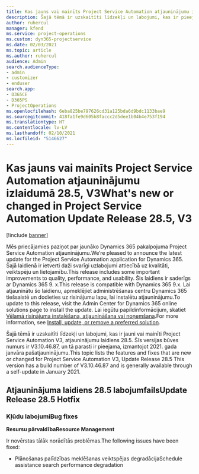 ```yaml
---
title: Kas jauns vai mainīts Project Service Automation atjauninājumu izlaidumā 28.5, labojumfails, V3
description: Šajā tēmā ir uzskaitīti līdzekļi un labojumi, kas ir pieejami Project Service Automation, labojumfails 28.5, V3.
author: ruhercul
manager: kfend
ms.service: project-operations
ms.custom: dyn365-projectservice
ms.date: 02/03/2021
ms.topic: article
ms.author: ruhercul
audience: Admin
search.audienceType:
- admin
- customizer
- enduser
search.app:
- D365CE
- D365PS
- ProjectOperations
ms.openlocfilehash: 6eba825be797626cd31a125bda6d9bdc1133bae9
ms.sourcegitcommit: 418fa1fe9d605b8faccc2d5dee1b04b4e753f194
ms.translationtype: HT
ms.contentlocale: lv-LV
ms.lasthandoff: 02/10/2021
ms.locfileid: "5146627"
---
```

# <a name="whats-new-or-changed-in-project-service-automation-update-release-285-v3"></a><span data-ttu-id="58efe-103">Kas jauns vai mainīts Project Service Automation atjauninājumu izlaidumā 28.5, V3</span><span class="sxs-lookup"><span data-stu-id="58efe-103">What's new or changed in Project Service Automation Update Release 28.5, V3</span></span>

[!include [banner](../includes/psa-now-project-operations.md)]

<span data-ttu-id="58efe-104">Mēs priecājamies paziņot par jaunāko Dynamics 365 pakalpojuma Project Service Automation atjauninājumu.</span><span class="sxs-lookup"><span data-stu-id="58efe-104">We’re pleased to announce the latest update for the Project Service Automation application for Dynamics 365.</span></span> <span data-ttu-id="58efe-105">Šajā laidienā ir ietverti daži svarīgi uzlabojumi attiecībā uz kvalitāti, veiktspēju un lietojamību.</span><span class="sxs-lookup"><span data-stu-id="58efe-105">This release includes some important improvements to quality, performance, and usability.</span></span> <span data-ttu-id="58efe-106">Šis laidiens ir saderīgs ar Dynamics 365 9. x.</span><span class="sxs-lookup"><span data-stu-id="58efe-106">This release is compatible with Dynamics 365 9.x.</span></span> <span data-ttu-id="58efe-107">Lai atjauninātu šo laidienu, apmeklējiet administrēšanas centru Dynamics 365 tiešsaistē un dodieties uz risinājumu lapu, lai instalētu atjauninājumu.</span><span class="sxs-lookup"><span data-stu-id="58efe-107">To update to this release, visit the Admin Center for Dynamics 365 online solutions page to install the update.</span></span> <span data-ttu-id="58efe-108">Lai iegūtu papildinformācijum, skatiet [Vēlamā risinājuma instalēšana, atjaunināšana vai noņemšana](https://docs.microsoft.com/power-platform/admin/install-remove-preferred-solution).</span><span class="sxs-lookup"><span data-stu-id="58efe-108">For more information, see [Install, update, or remove a preferred solution](https://docs.microsoft.com/power-platform/admin/install-remove-preferred-solution).</span></span>

<span data-ttu-id="58efe-109">Šajā tēmā ir uzskaitīti līdzekļi un labojumi, kas ir jauni vai mainīti Project Service Automation V3, atjauninājumu laidiens 28.5. Šīs versijas būves numurs ir V3.10.46.87, un tā parasti ir pieejama, izmantojot 2021. gada janvāra pašatjauninājumu.</span><span class="sxs-lookup"><span data-stu-id="58efe-109">This topic lists the features and fixes that are new or changed for Project Service Automation V3, Update Release 28.5 This version has a build number of V3.10.46.87 and is generally available through a self-update in January 2021.</span></span>

## <a name="update-release-285-hotfix"></a><span data-ttu-id="58efe-110">Atjauninājuma laidiens 28.5 labojumfails</span><span class="sxs-lookup"><span data-stu-id="58efe-110">Update Release 28.5 Hotfix</span></span>

### <a name="bug-fixes"></a><span data-ttu-id="58efe-111">Kļūdu labojumi</span><span class="sxs-lookup"><span data-stu-id="58efe-111">Bug fixes</span></span>

<span data-ttu-id="58efe-112">**Resursu pārvaldība**</span><span class="sxs-lookup"><span data-stu-id="58efe-112">**Resource Management**</span></span>

<span data-ttu-id="58efe-113">Ir novērstas tālāk norādītās problēmas.</span><span class="sxs-lookup"><span data-stu-id="58efe-113">The following issues have been fixed:</span></span>

- <span data-ttu-id="58efe-114">Plānošanas palīdzības meklēšanas veiktspējas degradācija</span><span class="sxs-lookup"><span data-stu-id="58efe-114">Schedule assistance search performance degradation</span></span>

